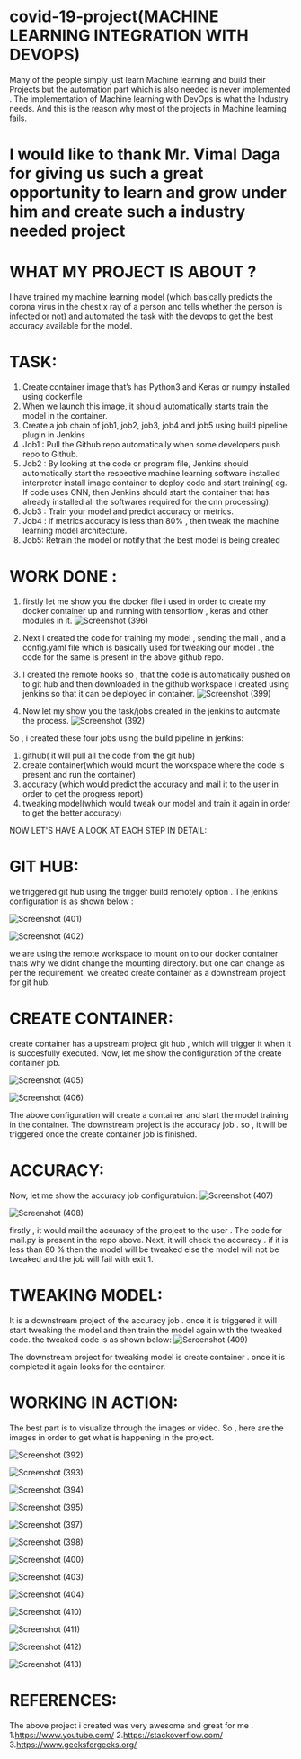 # covid-19-project(MACHINE LEARNING INTEGRATION WITH DEVOPS)
Many of the people simply just learn Machine learning and build their Projects but the automation part which is also needed is never implemented . The implementation of Machine learning with DevOps is what the Industry needs. 
And this is the reason why most of the projects in Machine learning fails.
# I would like to thank Mr. Vimal Daga for giving us such a great opportunity to learn and grow under him and create such a industry needed project

# WHAT MY PROJECT IS ABOUT ?
I have trained my machine learning model (which basically predicts the corona virus in the chest x ray of a person and tells whether the person is infected or not) and automated the task with the devops to get the best accuracy available for the model.

# TASK:
1. Create container image that’s has Python3 and Keras or numpy installed using dockerfile
2. When we launch this image, it should automatically starts train the model in the container.
3. Create a job chain of job1, job2, job3, job4 and job5 using build pipeline plugin in Jenkins
4. Job1 : Pull the Github repo automatically when some developers push repo to Github.
5. Job2 : By looking at the code or program file, Jenkins should automatically start the respective machine learning software installed interpreter install image container to deploy code and start training( eg. If code uses CNN, then Jenkins should start the container that has already installed all the softwares required for the cnn processing).
6. Job3 : Train your model and predict accuracy or metrics.
7. Job4 : if metrics accuracy is less than 80% , then tweak the machine learning model architecture.
8. Job5: Retrain the model or notify that the best model is being created

# WORK DONE :
1. firstly let me show you the docker file i used in order to create my docker container up and running with tensorflow , keras and other modules in it.
![Screenshot (396)](https://user-images.githubusercontent.com/51692515/82863028-b879cc00-9f3e-11ea-9bde-ae76e3d3ab3d.png)

2. Next i created the code for training my model , sending the mail , and a config.yaml file which is basically used for tweaking our model . the code for the same is present in the above github repo.

3. I created the remote hooks so , that the code is automatically pushed on to git hub and then downloaded in the github workspace i created using jenkins so that it can be deployed in container.
![Screenshot (399)](https://user-images.githubusercontent.com/51692515/82863415-bb28f100-9f3f-11ea-9eb0-d1c001147d38.png)

4. Now let my show you the task/jobs created in the jenkins to automate the process.
![Screenshot (392)](https://user-images.githubusercontent.com/51692515/82863633-40140a80-9f40-11ea-8a70-63ab50a4d937.png)

So , i created these four jobs using the build pipeline in jenkins:
1. github( it will pull all the code from the git hub)
2. create container(which would mount the workspace where the code is present and run the container)
3. accuracy (which would predict the accuracy and mail it to the user in order to get the progress report)
4. tweaking model(which would tweak our model and train it again in order to get the better accuracy)

NOW LET'S HAVE A LOOK AT EACH STEP IN DETAIL:

# GIT HUB:
we triggered git hub using the trigger build remotely option . The jenkins configuration is as shown below :

![Screenshot (401)](https://user-images.githubusercontent.com/51692515/82864218-b36a4c00-9f41-11ea-839c-8142546ea4b0.png)

![Screenshot (402)](https://user-images.githubusercontent.com/51692515/82864223-b5340f80-9f41-11ea-9377-6ab4714d032f.png)

we are using the remote workspace to mount on to our docker container thats why we didnt change the mounting directory. but one can change as per the requirement.
we created create container as a downstream project for git hub.

# CREATE CONTAINER:
create container has a upstream project git hub , which will trigger it when it is succesfully executed.
Now, let me show the configuration of the create container job.


![Screenshot (405)](https://user-images.githubusercontent.com/51692515/82864643-9f731a00-9f42-11ea-86af-2933c6bfe00e.png)

![Screenshot (406)](https://user-images.githubusercontent.com/51692515/82864646-a13cdd80-9f42-11ea-879d-a05a5a1f5cc3.png)

The above configuration will create a container and start the model training in the container.
The downstream project is the accuracy job . so , it will be triggered once the create container job is finished.

# ACCURACY:
Now, let me show the accuracy job configuratuion:
![Screenshot (407)](https://user-images.githubusercontent.com/51692515/82864959-566f9580-9f43-11ea-8c14-86aaac5b0c28.png)

![Screenshot (408)](https://user-images.githubusercontent.com/51692515/82864963-58d1ef80-9f43-11ea-96fb-8b00e2a19961.png)

firstly , it would mail the accuracy of the project to the user . The code for mail.py is present in the repo above.
Next, it will check the accuracy . if it is less than 80 % then the model will be tweaked else the model will not be tweaked and the job will fail with exit 1.

# TWEAKING MODEL:
It is a downstream project of the accuracy job . once it is triggered it will start tweaking the model and then train the model again with the tweaked code.
the tweaked code is as shown below:
![Screenshot (409)](https://user-images.githubusercontent.com/51692515/82865343-207ee100-9f44-11ea-8fb4-c0d7f9013f07.png)

The downstream project for tweaking model is create container . once it is completed it again looks for the container.

# WORKING IN ACTION:
The best part is to visualize through the images or video.
So , here are the images in order to get what is happening in the project.
 
![Screenshot (392)](https://user-images.githubusercontent.com/51692515/82869080-4f4c8580-9f4b-11ea-83b6-8ab918c54134.png)

![Screenshot (393)](https://user-images.githubusercontent.com/51692515/82869090-52e00c80-9f4b-11ea-86fb-2075050c8ba3.png)

![Screenshot (394)](https://user-images.githubusercontent.com/51692515/82869097-54113980-9f4b-11ea-814b-ad065768da1d.png)

![Screenshot (395)](https://user-images.githubusercontent.com/51692515/82869100-55426680-9f4b-11ea-8050-6a03af5dd77c.png)

![Screenshot (397)](https://user-images.githubusercontent.com/51692515/82869111-58d5ed80-9f4b-11ea-88d5-ab1d5584e04f.png)

![Screenshot (398)](https://user-images.githubusercontent.com/51692515/82869121-5bd0de00-9f4b-11ea-867d-a76ed6077643.png)

![Screenshot (400)](https://user-images.githubusercontent.com/51692515/82869134-60959200-9f4b-11ea-8e0c-658126ff9909.png)

![Screenshot (403)](https://user-images.githubusercontent.com/51692515/82869143-63908280-9f4b-11ea-944e-63bd3c5bbcf8.png)

![Screenshot (404)](https://user-images.githubusercontent.com/51692515/82869154-68553680-9f4b-11ea-9752-9ac215160b9c.png)

![Screenshot (410)](https://user-images.githubusercontent.com/51692515/82876498-81171980-9f56-11ea-93d1-59caecde5ea6.png)

![Screenshot (411)](https://user-images.githubusercontent.com/51692515/82876511-883e2780-9f56-11ea-8e05-fefbbac3b8c0.png)

![Screenshot (412)](https://user-images.githubusercontent.com/51692515/82876517-8aa08180-9f56-11ea-9ab5-3baa8b05478c.png)

![Screenshot (413)](https://user-images.githubusercontent.com/51692515/82876523-8c6a4500-9f56-11ea-9499-c0104752b2ea.png)


# REFERENCES:
The above project i created was very awesome and great for me .
1.https://www.youtube.com/
2.https://stackoverflow.com/
3.https://www.geeksforgeeks.org/


